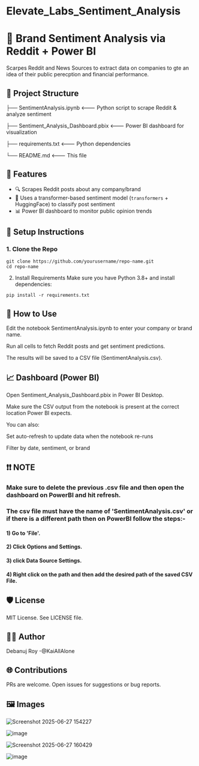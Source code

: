 <h1> Elevate_Labs_Sentiment_Analysis</h1>
<h1>🧠 Brand Sentiment Analysis via Reddit + Power BI</h1>
Scarpes Reddit and News Sources to extract data on companies to gte an idea of their public perecption and financial performance.

## 📂 Project Structure

├── SentimentAnalysis.ipynb <--- Python script to scrape Reddit & analyze sentiment

├── Sentiment_Analysis_Dashboard.pbix <--- Power BI dashboard for visualization

├── requirements.txt <--- Python dependencies

└── README.md <--- This file

## 🚀 Features

- 🔍 Scrapes Reddit posts about any company/brand
- 💬 Uses a transformer-based sentiment model (`transformers` + HuggingFace) to classify post sentiment
- 📊 Power BI dashboard to monitor public opinion trends

## 🔧 Setup Instructions

### 1. Clone the Repo

```
git clone https://github.com/yourusername/repo-name.git
cd repo-name
```
2. Install Requirements
Make sure you have Python 3.8+ and install dependencies:
```
pip install -r requirements.txt
```
## 🧪 How to Use
Edit the notebook SentimentAnalysis.ipynb to enter your company or brand name.

Run all cells to fetch Reddit posts and get sentiment predictions.

The results will be saved to a CSV file (SentimentAnalysis.csv).

## 📈 Dashboard (Power BI)
Open Sentiment_Analysis_Dashboard.pbix in Power BI Desktop.

Make sure the CSV output from the notebook is present at the correct location Power BI expects.

You can also:

Set auto-refresh to update data when the notebook re-runs

Filter by date, sentiment, or brand

## ❗❗ NOTE
### Make sure to delete the previous .csv file and then open the dashboard on PowerBI and hit refresh.
### The csv file must have the name of 'SentimentAnalysis.csv' or if there is a different path then on PowerBI follow the steps:-
#### 1) Go to 'File'.
#### 2) Click Options and Settings.
#### 3) click Data Source Settings.
#### 4) Right click on the path and then add the desired path of the saved CSV File. 

## 🛡️ License
MIT License. See LICENSE file.

## 🙋‍♂️ Author
Debanuj Roy -@KaiAllAlone

## 🌐 Contributions
PRs are welcome. Open issues for suggestions or bug reports.

## 🖼️ Images
![Screenshot 2025-06-27 154227](https://github.com/user-attachments/assets/05650a0f-9df6-42d1-bd1b-b2fb925a09b7)

![image](https://github.com/user-attachments/assets/fc1610cf-ea37-4b4d-a487-0917b8aa4976)

![Screenshot 2025-06-27 160429](https://github.com/user-attachments/assets/b62cb84c-249f-4865-bfe5-54cd40acb0b3)

![image](https://github.com/user-attachments/assets/4e0793f4-61c3-45a2-b870-cb8fbe6a4f36)



